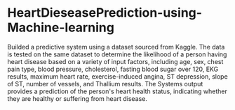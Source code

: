 # HeartDieseasePrediction-using-Machine-learning
Builded a predictive system using a dataset sourced from Kaggle. The data is tested on the same dataset to determine the likelihood of a person having heart disease based on a variety of input factors, including age, sex, chest pain type, blood pressure, cholesterol, fasting blood sugar over 120, EKG results, maximum heart rate, exercise-induced angina, ST depression, slope of ST, number of vessels, and Thallium results. The Systems output provides a prediction of the person's heart health status, indicating whether they are healthy or suffering from heart disease.
